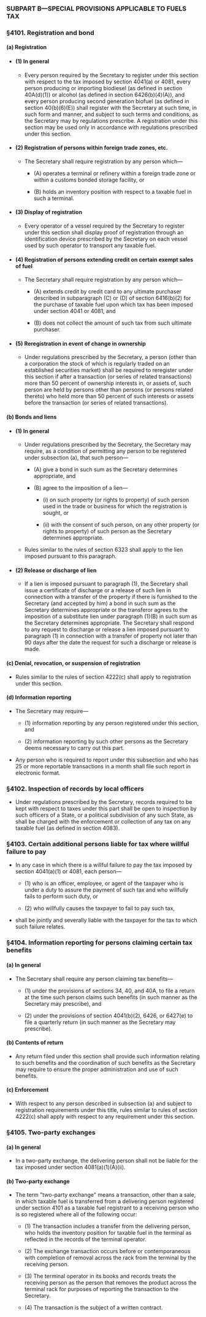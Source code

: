 ### SUBPART B—SPECIAL PROVISIONS APPLICABLE TO FUELS TAX

### §4101. Registration and bond
#### (a) Registration
* #### (1) In general
  * Every person required by the Secretary to register under this section with respect to the tax imposed by section 4041(a) or 4081, every person producing or importing biodiesel (as defined in section 40A(d)(1)) or alcohol (as defined in section 6426(b)(4)(A)), and every person producing second generation biofuel (as defined in section 40(b)(6)(E)) shall register with the Secretary at such time, in such form and manner, and subject to such terms and conditions, as the Secretary may by regulations prescribe. A registration under this section may be used only in accordance with regulations prescribed under this section.

* #### (2) Registration of persons within foreign trade zones, etc.
  * The Secretary shall require registration by any person which—

    * (A) operates a terminal or refinery within a foreign trade zone or within a customs bonded storage facility, or

    * (B) holds an inventory position with respect to a taxable fuel in such a terminal.

* #### (3) Display of registration
  * Every operator of a vessel required by the Secretary to register under this section shall display proof of registration through an identification device prescribed by the Secretary on each vessel used by such operator to transport any taxable fuel.

* #### (4) Registration of persons extending credit on certain exempt sales of fuel
  * The Secretary shall require registration by any person which—

    * (A) extends credit by credit card to any ultimate purchaser described in subparagraph (C) or (D) of section 6416(b)(2) for the purchase of taxable fuel upon which tax has been imposed under section 4041 or 4081, and

    * (B) does not collect the amount of such tax from such ultimate purchaser.

* #### (5) Reregistration in event of change in ownership
  * Under regulations prescribed by the Secretary, a person (other than a corporation the stock of which is regularly traded on an established securities market) shall be required to reregister under this section if after a transaction (or series of related transactions) more than 50 percent of ownership interests in, or assets of, such person are held by persons other than persons (or persons related thereto) who held more than 50 percent of such interests or assets before the transaction (or series of related transactions).

#### (b) Bonds and liens
* #### (1) In general
  * Under regulations prescribed by the Secretary, the Secretary may require, as a condition of permitting any person to be registered under subsection (a), that such person—

    * (A) give a bond in such sum as the Secretary determines appropriate, and

    * (B) agree to the imposition of a lien—

      * (i) on such property (or rights to property) of such person used in the trade or business for which the registration is sought, or

      * (ii) with the consent of such person, on any other property (or rights to property) of such person as the Secretary determines appropriate.


  * Rules similar to the rules of section 6323 shall apply to the lien imposed pursuant to this paragraph.

* #### (2) Release or discharge of lien
  * If a lien is imposed pursuant to paragraph (1), the Secretary shall issue a certificate of discharge or a release of such lien in connection with a transfer of the property if there is furnished to the Secretary (and accepted by him) a bond in such sum as the Secretary determines appropriate or the transferor agrees to the imposition of a substitute lien under paragraph (1)(B) in such sum as the Secretary determines appropriate. The Secretary shall respond to any request to discharge or release a lien imposed pursuant to paragraph (1) in connection with a transfer of property not later than 90 days after the date the request for such a discharge or release is made.

#### (c) Denial, revocation, or suspension of registration
* Rules similar to the rules of section 4222(c) shall apply to registration under this section.

#### (d) Information reporting
* The Secretary may require—

  * (1) information reporting by any person registered under this section, and

  * (2) information reporting by such other persons as the Secretary deems necessary to carry out this part.


* Any person who is required to report under this subsection and who has 25 or more reportable transactions in a month shall file such report in electronic format.

### §4102. Inspection of records by local officers
* Under regulations prescribed by the Secretary, records required to be kept with respect to taxes under this part shall be open to inspection by such officers of a State, or a political subdivision of any such State, as shall be charged with the enforcement or collection of any tax on any taxable fuel (as defined in section 4083).

### §4103. Certain additional persons liable for tax where willful failure to pay
* In any case in which there is a willful failure to pay the tax imposed by section 4041(a)(1) or 4081, each person—

  * (1) who is an officer, employee, or agent of the taxpayer who is under a duty to assure the payment of such tax and who willfully fails to perform such duty, or

  * (2) who willfully causes the taxpayer to fail to pay such tax,


* shall be jointly and severally liable with the taxpayer for the tax to which such failure relates.

### §4104. Information reporting for persons claiming certain tax benefits
#### (a) In general
* The Secretary shall require any person claiming tax benefits—

  * (1) under the provisions of sections 34, 40, and 40A, to file a return at the time such person claims such benefits (in such manner as the Secretary may prescribe), and

  * (2) under the provisions of section 4041(b)(2), 6426, or 6427(e) to file a quarterly return (in such manner as the Secretary may prescribe).

#### (b) Contents of return
* Any return filed under this section shall provide such information relating to such benefits and the coordination of such benefits as the Secretary may require to ensure the proper administration and use of such benefits.

#### (c) Enforcement
* With respect to any person described in subsection (a) and subject to registration requirements under this title, rules similar to rules of section 4222(c) shall apply with respect to any requirement under this section.

### §4105. Two-party exchanges
#### (a) In general
* In a two-party exchange, the delivering person shall not be liable for the tax imposed under section 4081(a)(1)(A)(ii).

#### (b) Two-party exchange
* The term "two-party exchange" means a transaction, other than a sale, in which taxable fuel is transferred from a delivering person registered under section 4101 as a taxable fuel registrant to a receiving person who is so registered where all of the following occur:

  * (1) The transaction includes a transfer from the delivering person, who holds the inventory position for taxable fuel in the terminal as reflected in the records of the terminal operator.

  * (2) The exchange transaction occurs before or contemporaneous with completion of removal across the rack from the terminal by the receiving person.

  * (3) The terminal operator in its books and records treats the receiving person as the person that removes the product across the terminal rack for purposes of reporting the transaction to the Secretary.

  * (4) The transaction is the subject of a written contract.